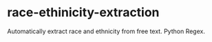# race-ethinicity-extraction
Automatically extract race and ethnicity from free text. Python Regex. 
